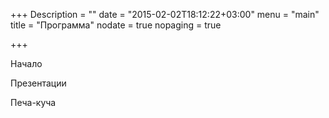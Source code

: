+++
Description = ""
date = "2015-02-02T18:12:22+03:00"
menu = "main"
title = "Программа"
nodate = true
nopaging = true

+++

Начало

Презентации 

Печа-куча
